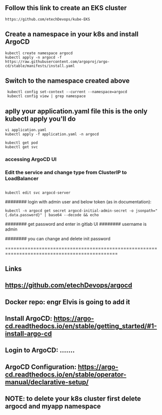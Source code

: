 ## Follow this link to create an EKS cluster
```
https://github.com/etechDevops/kube-EKS
```
## Create a namespace in your k8s and install ArgoCD  
```
kubectl create namespace argocd
kubectl apply -n argocd -f https://raw.githubusercontent.com/argoproj/argo-cd/stable/manifests/install.yaml
```
## Switch to the namespace created above
```
 kubectl config set-context --current --namespace=argocd
 kubectl config view | grep namespace
 ```
## aplly your application.yaml file this is the only kubectl apply you'll do
```
vi application.yaml
kubectl apply -f application.yaml -n argocd
```
```
kubectl get pod 
kubectl get svc
```
### accessing ArgoCD UI

### Edit the service and change type from ClusterIP to LoadBalancer
   

```
 
kubectl edit svc argocd-server
```

######## login with admin user and below token (as in documentation):
```
kubectl -n argocd get secret argocd-initial-admin-secret -o jsonpath="{.data.password}" | base64 --decode && echo
```
######## get password and enter in gitlab UI
######## username is admin

######## you can change and delete init password

==============================================================================================

## Links


## https://github.com/etechDevops/argocd


## Docker repo: engr Elvis is going to add it


## Install ArgoCD: https://argo-cd.readthedocs.io/en/stable/getting_started/#1-install-argo-cd


## Login to ArgoCD: .......


## ArgoCD Configuration: https://argo-cd.readthedocs.io/en/stable/operator-manual/declarative-setup/
## NOTE: to delete your k8s cluster first delete argocd and myapp namespace


